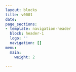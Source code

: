 ```yaml
---
layout: blocks
title: v0001
date: 
page_sections:
- template: navigation-header
  block: header-1
  logo: ''
  navigation: []
menu:
  main:
    weight: 2

---
```

